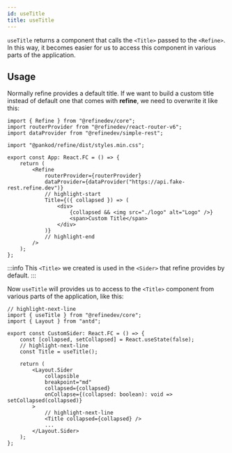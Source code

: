 ```yaml
---
id: useTitle
title: useTitle
---
```


`useTitle` returns a component that calls the `<Title>` passed to the `<Refine>`. In this way, it becomes easier for us to access this component in various parts of the application.

## Usage

Normally refine provides a default title. If we want to build a custom title instead of default one that comes with **refine**, we need to overwrite it like this:

```tsx title="src/App.tsx"
import { Refine } from "@refinedev/core";
import routerProvider from "@refinedev/react-router-v6";
import dataProvider from "@refinedev/simple-rest";

import "@pankod/refine/dist/styles.min.css";

export const App: React.FC = () => {
    return (
        <Refine
            routerProvider={routerProvider}
            dataProvider={dataProvider("https://api.fake-rest.refine.dev")}
            // highlight-start
            Title={({ collapsed }) => (
                <div>
                    {collapsed && <img src="./logo" alt="Logo" />}
                    <span>Custom Title</span>
                </div>
            )}
            // highlight-end
        />
    );
};
```

:::info
This `<Title>` we created is used in the `<Sider>` that refine provides by default.
:::
<br/>

Now `useTitle` will provides us to access to the `<Title>` component from various parts of the application, like this:

```tsx title="src/components/customSider"
// highlight-next-line
import { useTitle } from "@refinedev/core";
import { Layout } from "antd";

export const CustomSider: React.FC = () => {
    const [collapsed, setCollapsed] = React.useState(false);
    // highlight-next-line
    const Title = useTitle();

    return (
        <Layout.Sider
            collapsible
            breakpoint="md"
            collapsed={collapsed}
            onCollapse={(collapsed: boolean): void => setCollapsed(collapsed)}
        >
            // highlight-next-line
            <Title collapsed={collapsed} />
            ...
        </Layout.Sider>
    );
};
```
